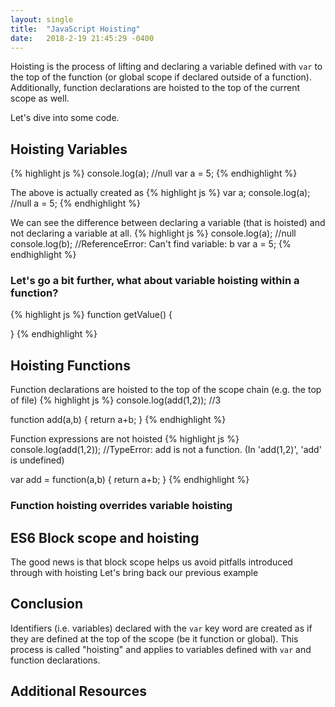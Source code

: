 ```yaml
---
layout: single
title:  "JavaScript Hoisting"
date:   2018-2-19 21:45:29 -0400
---
```

Hoisting is the process of lifting and declaring a variable defined with `var` to the top of the function (or global scope if declared outside of a function). Additionally, function declarations are hoisted to the top of the current scope as well.

Let's dive into some code.

## Hoisting Variables
{% highlight js %}
console.log(a);   //null
var a = 5;
{% endhighlight %}

The above is actually created as
{% highlight js %}
var a;
console.log(a);   //null
a = 5;
{% endhighlight %}

We can see the difference between declaring a variable (that is hoisted) and not declaring a variable at all.
{% highlight js %}
console.log(a);   //null
console.log(b);   //ReferenceError: Can't find variable: b
var a = 5;
{% endhighlight %}

### Let's go a bit further, what about variable hoisting within a function?
{% highlight js %}
function getValue() {

}
{% endhighlight %}

## Hoisting Functions
Function declarations are hoisted to the top of the scope chain (e.g. the top of file)
{% highlight js %}
console.log(add(1,2));   //3

function add(a,b) {
  return a+b;
}
{% endhighlight %}

Function expressions are not hoisted
{% highlight js %}
console.log(add(1,2));   //TypeError: add is not a function. (In 'add(1,2)', 'add' is undefined)

var add = function(a,b) {
  return a+b;
}
{% endhighlight %}


### Function hoisting overrides variable hoisting

## ES6 Block scope and hoisting
The good news is that block scope helps us avoid pitfalls introduced through with hoisting
Let's bring back our previous example

## Conclusion
Identifiers (i.e. variables) declared with the `var` key word are created as if they are defined at the top of the scope (be it function or global).  This process is called "hoisting" and applies to variables defined with `var` and function declarations.

## Additional Resources

